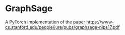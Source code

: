 # GraphSage
A PyTorch implementation of the paper https://www-cs.stanford.edu/people/jure/pubs/graphsage-nips17.pdf
